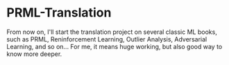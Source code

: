 # PRML-Translation
From now on, I'll start the translation project on several classic ML books, such as PRML, Reninforcement Learning, Outlier
Analysis, Adversarial Learning, and so on... For me, it means huge working, but also good way to know more deeper.
